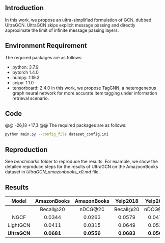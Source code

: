 
## Introduction
In this work, we propose an ultra-simplified formulation of GCN, dubbed UltraGCN. UltraGCN skips explicit message passing and directly approximate the limit of infinite message passing layers.


## Environment Requirement
The required packages are as follows:
* python: 3.7.9
* pytorch 1.4.0
* numpy: 1.19.2
* scipy: 1.1.0
* tensorboard: 2.4.0
In this work, we propose TagGNN, a heterogeneous graph neural network for more accurate item tagging under information retrieval scenario.


## Code
@@ -26,18 +17,3 @@ The required packages are as follows:
```bash
python main.py --config_file dataset_config.ini
```


## Reproduction
See _benchmarks_ folder to reproduce the results.
For example, we show the detailed reproduce steps for the results of UltraGCN on the AmazoonBooks dataset in _UltraGCN_amazonbooks_x0.md_ file.



## Results
|   Model  | AmazonBooks | AmazonBooks        |  Yelp2018 | Yelp2018        |  Gowalla  |   Gowalla      |
|:--------:|:-----------:|:-------:|:---------:|:-------:|:---------:|:-------:|
|          |  Recall@20  | nDCG@20 | Recall@20 | nDCG@20 | Recall@20 | nDCG@20 |
|   NGCF   |    0.0344   |  0.0263 |   0.0579  |  0.0477 |   0.1570  |  0.1327 |
| LightGCN |    0.0411   |  0.0315 |   0.0649  |  0.0530 |   0.1830  |  0.1554 |
| **UltraGCN** |    **0.0681**   |  **0.0556** |   **0.0683**  | **0.0561**  |   **0.1862**  |  **0.1580** |
